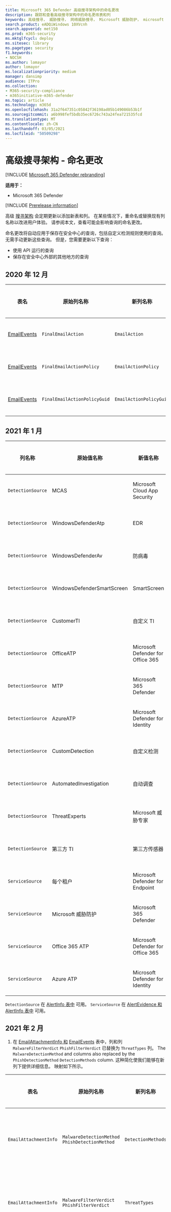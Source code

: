 ```yaml
---
title: Microsoft 365 Defender 高级搜寻架构中的命名更改
description: 跟踪和查看高级搜寻架构中的命名更改表和列
keywords: 高级搜寻， 威胁搜寻， 网络威胁搜寻， Microsoft 威胁防护， microsoft 365， mtp， m365， 搜索， 查询， 遥测， 架构参考， kusto， 表， 数据， 命名更改， 重命名， Microsoft 威胁防护
search.product: eADQiWindows 10XVcnh
search.appverid: met150
ms.prod: m365-security
ms.mktglfcycl: deploy
ms.sitesec: library
ms.pagetype: security
f1.keywords:
- NOCSH
ms.author: lomayor
author: lomayor
ms.localizationpriority: medium
manager: dansimp
audience: ITPro
ms.collection:
- M365-security-compliance
- m365initiative-m365-defender
ms.topic: article
ms.technology: m365d
ms.openlocfilehash: 31a2f647351c05842f36198ad05b149086b53b1f
ms.sourcegitcommit: a6b998fef5bdb35ec6726c743a24fea721535fcd
ms.translationtype: MT
ms.contentlocale: zh-CN
ms.lasthandoff: 03/05/2021
ms.locfileid: "50509298"
---
```

# <a name="advanced-hunting-schema---naming-changes"></a>高级搜寻架构 - 命名更改

[!INCLUDE [Microsoft 365 Defender rebranding](../includes/microsoft-defender.md)]


**适用于：**
- Microsoft 365 Defender

[!INCLUDE [Prerelease information](../includes/prerelease.md)]

高级 [搜寻架构](advanced-hunting-schema-tables.md) 会定期更新以添加新表和列。 在某些情况下，重命名或替换现有列名称以改进用户体验。 请参阅本文，查看可能会影响查询的命名更改。

命名更改将自动应用于保存在安全中心的查询，包括自定义检测规则使用的查询。 无需手动更新这些查询。 但是，您需要更新以下查询：
- 使用 API 运行的查询
- 保存在安全中心外部的其他地方的查询

## <a name="december-2020"></a>2020 年 12 月

| 表名 | 原始列名称 | 新列名称 | 更改原因
|--|--|--|--|
| [EmailEvents](advanced-hunting-emailevents-table.md) | `FinalEmailAction` | `EmailAction` | 客户反馈 |
| [EmailEvents](advanced-hunting-emailevents-table.md) | `FinalEmailActionPolicy` | `EmailActionPolicy` | 客户反馈 |
| [EmailEvents](advanced-hunting-emailevents-table.md) | `FinalEmailActionPolicyGuid` | `EmailActionPolicyGuid` | 客户反馈 |

## <a name="january-2021"></a>2021 年 1 月

| 列名称 | 原始值名称 | 新值名称 | 更改原因
|--|--|--|--|
| `DetectionSource` | MCAS |    Microsoft Cloud App Security | 重新品牌 |
| `DetectionSource` | WindowsDefenderAtp|   EDR| 重新品牌 |
| `DetectionSource` | WindowsDefenderAv | 防病毒 | 重新品牌 |
| `DetectionSource` | WindowsDefenderSmartScreen |  SmartScreen | 重新品牌 |
| `DetectionSource` | CustomerTI |  自定义 TI | 重新品牌 |
| `DetectionSource` | OfficeATP | Microsoft Defender for Office 365 | 重新品牌 |
| `DetectionSource` | MTP   | Microsoft 365 Defender | 重新品牌 |
| `DetectionSource` | AzureATP |    Microsoft Defender for Identity | 重新品牌 |
| `DetectionSource` | CustomDetection   | 自定义检测 | 重新品牌 |
| `DetectionSource` | AutomatedInvestigation |自动调查 | 重新品牌 |
| `DetectionSource` | ThreatExperts | Microsoft 威胁专家 | 重新品牌 |
| `DetectionSource` | 第三方 TI | 第三方传感器 | 重新品牌 |
| `ServiceSource` | 每个租户| Microsoft Defender for Endpoint | 重新品牌 |
|`ServiceSource` |Microsoft 威胁防护   | Microsoft 365 Defender | 重新品牌 |
| `ServiceSource` | Office 365 ATP  |Microsoft Defender for Office 365 | 重新品牌 |
| `ServiceSource` |Azure ATP    |Microsoft Defender for Identity | 重新品牌 |

`DetectionSource` 在 [AlertInfo 表中](advanced-hunting-alertinfo-table.md) 可用。 `ServiceSource` 在 [AlertEvidence 和](advanced-hunting-alertevidence-table.md) [AlertInfo 表中](advanced-hunting-alertinfo-table.md) 可用。 

## <a name="february-2021"></a>2021 年 2 月

1. 在 [EmailAttachmentInfo 和](advanced-hunting-emailattachmentinfo-table.md) [EmailEvents](advanced-hunting-emailevents-table.md) 表中，列和列 `MalwareFilterVerdict` `PhishFilterVerdict` 已替换为 `ThreatTypes` 列。 The `MalwareDetectionMethod` and columns also replaced by the `PhishDetectionMethod` `DetectionMethods` column. 这种简化使我们能够在新列下提供详细信息。 映射如下所示。

| 表名 | 原始列名称 | 新列名称 | 更改原因
|--|--|--|--|
| `EmailAttachmentInfo` | `MalwareDetectionMethod` <br> `PhishDetectionMethod` | `DetectionMethods` | 包括更多检测方法 |
| `EmailAttachmentInfo`  | `MalwareFilterVerdict` <br>`PhishFilterVerdict` | `ThreatTypes` | 包括更多威胁类型 |
| `EmailEvents` | `MalwareDetectionMethod` <br> `PhishDetectionMethod` | `DetectionMethods` | 包括更多检测方法 |
| `EmailEvents` | `MalwareFilterVerdict` <br>`PhishFilterVerdict` | `ThreatTypes` | 包括更多威胁类型 |


2. 在 `EmailAttachmentInfo` and `EmailEvents` 表中，添加了 `ThreatNames` 列以提供有关电子邮件威胁详细信息。 此列包含垃圾邮件或网络钓鱼等值。

3. 在 [DeviceInfo 表中](advanced-hunting-deviceinfo-table.md) ，列已根据客户反馈 `DeviceObjectId` `AadDeviceId` 替换为列。

4. 在 [DeviceEvents](advanced-hunting-deviceevents-table.md) 表中，修改了多个 ActionType 名称，以更好地反映操作的说明。 可在下方找到更改的详细信息。

| 表名 | 原始 ActionType 名称 | 新 ActionType 名称 | 更改原因
|--|--|--|--|
| `DeviceEvents` | `DlpPocPrintJob` | `FilePrinted` | 客户反馈 |
| `DeviceEvents` | `UsbDriveMount` | `UsbDriveMounted` | 客户反馈 |
| `DeviceEvents` | `UsbDriveUnmount` | `UsbDriveUnmounted` | 客户反馈 |
| `DeviceEvents` | `WriteProcessMemoryApiCall` | `WriteToLsassProcessMemory` | 客户反馈 |
| `DeviceEvents` | `AntivirusDetection` | `EdrBlock` | 客户反馈 |





## <a name="related-topics"></a>相关主题
- [高级搜寻概述](advanced-hunting-overview.md)
- [了解架构](advanced-hunting-schema-tables.md)
